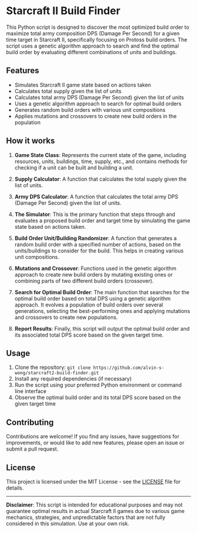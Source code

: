  # Starcraft II Build Finder

This Python script is designed to discover the most optimized build order to maximize total army composition DPS (Damage Per Second) for a given time target in Starcraft II, specifically focusing on Protoss build orders. The script uses a genetic algorithm approach to search and find the optimal build order by evaluating different combinations of units and buildings.

## Features

- Simulates Starcraft II game state based on actions taken
- Calculates total supply given the list of units
- Calculates total army DPS (Damage Per Second) given the list of units
- Uses a genetic algorithm approach to search for optimal build orders
- Generates random build orders with various unit compositions
- Applies mutations and crossovers to create new build orders in the population

## How it works

1. **Game State Class**: Represents the current state of the game, including resources, units, buildings, time, supply, etc., and contains methods for checking if a unit can be built and building a unit.

2. **Supply Calculator**: A function that calculates the total supply given the list of units.

3. **Army DPS Calculator**: A function that calculates the total army DPS (Damage Per Second) given the list of units.

4. **The Simulator**: This is the primary function that steps through and evaluates a proposed build order and target time by simulating the game state based on actions taken.

5. **Build Order Unit/Building Randomizer**: A function that generates a random build order with a specified number of actions, based on the units/buildings to consider for the build. This helps in creating various unit compositions.

6. **Mutations and Crossover**: Functions used in the genetic algorithm approach to create new build orders by mutating existing ones or combining parts of two different build orders (crossover).

7. **Search for Optimal Build Order**: The main function that searches for the optimal build order based on total DPS using a genetic algorithm approach. It evolves a population of build orders over several generations, selecting the best-performing ones and applying mutations and crossovers to create new populations.

8. **Report Results**: Finally, this script will output the optimal build order and its associated total DPS score based on the given target time.

## Usage

1. Clone the repository: `git clone https://github.com/alvin-s-wong/starcraft2-build-finder.git`
2. Install any required dependencies (if necessary)
3. Run the script using your preferred Python environment or command line interface
4. Observe the optimal build order and its total DPS score based on the given target time

## Contributing

Contributions are welcome! If you find any issues, have suggestions for improvements, or would like to add new features, please open an issue or submit a pull request.

## License

This project is licensed under the MIT License - see the [LICENSE](LICENSE) file for details.

---

**Disclaimer**: This script is intended for educational purposes and may not guarantee optimal results in actual Starcraft II games due to various game mechanics, strategies, and unpredictable factors that are not fully considered in this simulation. Use at your own risk.